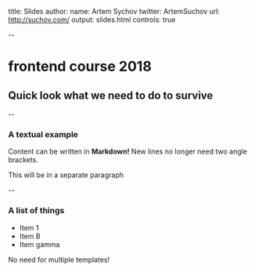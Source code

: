 title: Slides
author:
  name: Artem Sychov
  twitter: ArtemSuchov
  url: http://suchov.com/
output: slides.html
controls: true

--

# frontend course 2018
## Quick look what we need to do to survive

--

### A textual example

Content can be written in **Markdown!** New lines no longer need two angle brackets.

This will be in a separate paragraph

--

### A list of things

* Item 1
* Item B
* Item gamma

No need for multiple templates!
